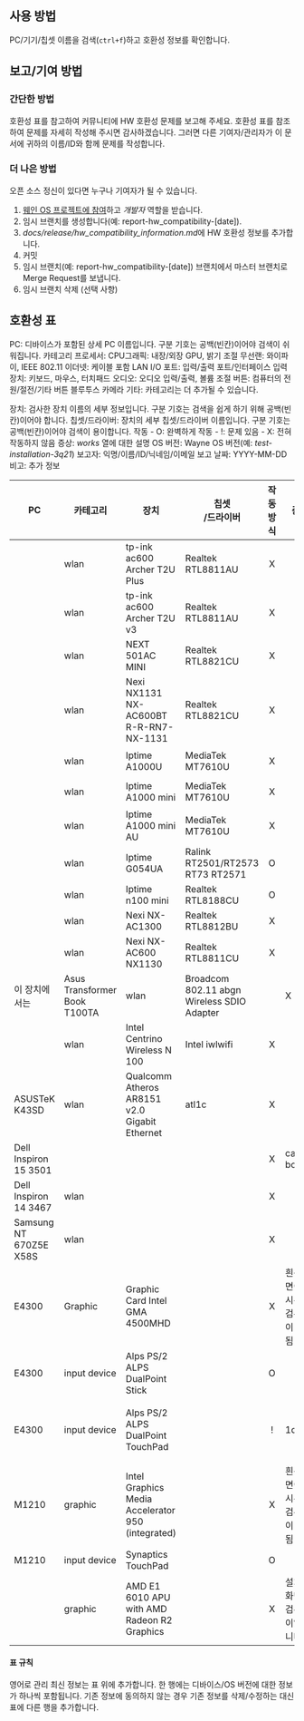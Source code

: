 ## 사용 방법
PC/기기/칩셋 이름을 검색(`ctrl+f`)하고 호환성 정보를 확인합니다.

## 보고/기여 방법
### 간단한 방법
호환성 표를 참고하여 커뮤니티에 HW 호환성 문제를 보고해 주세요.
호환성 표를 참조하여 문제를 자세히 작성해 주시면 감사하겠습니다.
그러면 다른 기여자/관리자가 이 문서에 귀하의 이름/ID와 함께 문제를 작성합니다.

### 더 나은 방법
오픈 소스 정신이 있다면 누구나 기여자가 될 수 있습니다.
1) [웨인 OS 프로젝트에 참여](https://gitlab.com/wayne-inc/wayneos/-/blob/master/CONTRIBUTING.md)하고 _개발자_ 역할을 받습니다.
2) 임시 브랜치를 생성합니다(예: report-hw_compatibility-[date]).
3) *docs/release/hw_compatibility_information.md*에 HW 호환성 정보를 추가합니다.
4) 커밋
5) 임시 브랜치(예: report-hw_compatibility-[date]) 브랜치에서 마스터 브랜치로 Merge Request를 보냅니다.
6) 임시 브랜치 삭제 (선택 사항)

## 호환성 표
PC: 디바이스가 포함된 상세 PC 이름입니다. 구분 기호는 공백(빈칸)이어야 검색이 쉬워집니다.
카테고리
프로세서: CPU그래픽: 내장/외장 GPU, 밝기 조절
무선랜: 와이파이, IEEE 802.11
이더넷: 케이블 포함 LAN
I/O 포트: 입력/출력 포트/인터페이스
입력 장치: 키보드, 마우스, 터치패드
오디오: 오디오 입력/출력, 볼륨 조절
버튼: 컴퓨터의 전원/절전/기타 버튼
블루투스
카메라
기타: 카테고리는 더 추가될 수 있습니다.

장치: 검사한 장치 이름의 세부 정보입니다. 구분 기호는 검색을 쉽게 하기 위해 공백(빈칸)이어야 합니다.
칩셋/드라이버: 장치의 세부 칩셋/드라이버 이름입니다. 구분 기호는 공백(빈칸)이어야 검색이 용이합니다.
작동
    - O: 완벽하게 작동
    - !: 문제 있음
    - X: 전혀 작동하지 않음
증상: _works_ 열에 대한 설명
OS 버전: Wayne OS 버전(예: _test-installation-3q21_)
보고자: 익명/이름/ID/닉네임/이메일
보고 날짜: YYYY-MM-DD
비고: 추가 정보

| PC | 카테고리 | 장치 | 칩셋<br>/드라이버 | 작동 방식 | 증상 | OS 버전 | 보고자 | 보고 날짜 | 비고 |
| --- | --- | ---  | --- | :---: | --- | --- | --- | --- | --- |
||wlan|tp-ink ac600 Archer T2U Plus|Realtek RTL8811AU|X||3q21-r1|Wayne Inc.|2021-11-26||
||wlan|tp-ink ac600 Archer T2U v3|Realtek RTL8811AU|X||3q21-r1|Wayne Inc.|2021-11-26||
||wlan|NEXT 501AC MINI|Realtek RTL8821CU|X||3q21-r1|Wayne Inc.|2021-11-26||
||wlan|Nexi NX1131 NX-AC600BT R-R-RN7-NX-1131|Realtek RTL8821CU|X||3q21-r1|Wayne Inc.|2021-11-26||
||wlan|Iptime A1000U|MediaTek MT7610U|X||3q21-r1|Wayne Inc.|2021-11-26|Wayne OS는 2022년부터 이 모델을 지원할 예정입니다. CloudReady(커널 5.4)에서 이 모델 지원|
||wlan|Iptime A1000 mini|MediaTek MT7610U|X||3q21-r1|Wayne Inc.|2021-11-26|Wayne OS는 2022년부터 이 모델을 지원할 예정입니다|
||wlan|Iptime A1000 mini AU|MediaTek MT7610U|X||3q21-r1|Wayne Inc.|2021-11-26|Wayne OS는 2022년부터 이 모델을 지원할 예정입니다|
||wlan|Iptime G054UA|Ralink RT2501/RT2573 RT73 RT2571|O||3q21-r1|Wayne Inc.|2021-11-26||
||wlan|Iptime n100 mini|Realtek RTL8188CU|O||3q21-r1|Wayne Inc.|2021-11-26||
||wlan|Nexi NX-AC1300|Realtek RTL8812BU|X||3q21-r1|Wayne Inc.|2021-11-26||
||wlan|Nexi NX-AC600 NX1130|Realtek RTL8811CU|X||3q21-r1|Wayne Inc.|2021-11-26||
이 장치에서는 |Asus Transformer Book T100TA|wlan|Broadcom 802.11 abgn Wireless SDIO Adapter||X||3q21-r1|Stepan Rumyantsev|2021-10-30|CloudReady(커널 5.4) 및 Fedora(버전 34)가 정상적으로 작동합니다|
||wlan|Intel Centrino Wireless N 100|Intel iwlwifi|X||3q21|Donna R Marpaung|2021-08-14|v: kernel port: d000 bus ID: 03:00.0 chip ID: 8086:08ae IF: wlp3s0 state: up mac: \<filter\>|
|ASUSTeK K43SD|wlan|Qualcomm Atheros AR8151 v2.0 Gigabit Ethernet|atl1c|X||3q21|Donna R Marpaung|2021-08-14|v: 1.0.1.1-NAPI port: 9000 bus ID: 05:00.0 chip ID: 1969:1083 IF: enp5s0 state: down mac: \<filter\> v: 1.0 serial: <filter> Mobo: ASUSTeK model: K43SD v: 1.0 serial: <filter> UEFI: American Megatrends  v: K43SD.208 date: 08/10/2012|
|Dell Inspiron 15 3501||||X|cannot boot|3q21|Ifty ER|2021-08-05|CPU/GPU 호환성이 의심됩니다|
|Dell Inspiron 14 3467|wlan|||X||1q21|Jesus Daniel CJ|2021-05-14||
|Samsung NT 670Z5E X58S|wlan|||X||1q21|Choi Jaehyuk|2021-05-04||
|E4300|Graphic|Graphic Card Intel GMA 4500MHD||X|흰색 화면이 표시된 후 검은색이 표시됨|1q21|Peter Nimmo|2021-05||
|E4300|input device|Alps PS/2 ALPS DualPoint Stick||O||1q20|Peter Nimmo|2021-05|as /devices/platform/i8042/serio1/input/input7|
|E4300|input device|Alps PS/2 ALPS DualPoint TouchPad||!|1q20|Peter Nimmo|2021-05|as /devices/platform/i8042/serio1/input/input6<br><br>터치패드가 작동하려면 부팅 중에 커널에 "psmouse.proto=imps"를 통과해야 합니다|.
|M1210|graphic|Intel Graphics Media Accelerator 950 (integrated)||X|흰색 화면이 표시된 후 검은색이 표시됨|1q21|Peter Nimmo|2021-05||
|M1210|input device|Synaptics TouchPad||O||2q20|Peter Nimmo|2021-05||
||graphic|AMD E1 6010 APU with AMD Radeon R2 Graphics||X|설치 후 화면이 검은색이었습니다|usb16g-1q21|Nickatnyte Chauhan|2021-04-01||

#### 표 규칙
영어로 관리
최신 정보는 표 위에 추가합니다.
한 행에는 디바이스/OS 버전에 대한 정보가 하나씩 포함됩니다.
기존 정보에 동의하지 않는 경우 기존 정보를 삭제/수정하는 대신 표에 다른 행을 추가합니다.
